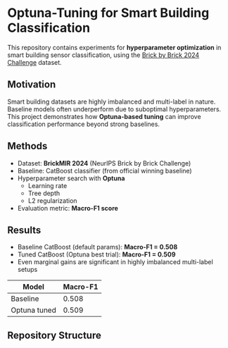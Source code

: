 # Optuna-Tuning for Smart Building Classification

This repository contains experiments for **hyperparameter optimization** in smart building sensor classification, using the [Brick by Brick 2024 Challenge](https://www.aicrowd.com/challenges/brick-by-brick-2024) dataset.

## Motivation
Smart building datasets are highly imbalanced and multi-label in nature. Baseline models often underperform due to suboptimal hyperparameters.  
This project demonstrates how **Optuna-based tuning** can improve classification performance beyond strong baselines.

## Methods
- Dataset: **BrickMIR 2024** (NeurIPS Brick by Brick Challenge)
- Baseline: CatBoost classifier (from official winning baseline)
- Hyperparameter search with **Optuna**
  - Learning rate
  - Tree depth
  - L2 regularization
- Evaluation metric: **Macro-F1 score**

## Results
- Baseline CatBoost (default params): **Macro-F1 = 0.508**
- Tuned CatBoost (Optuna best trial): **Macro-F1 = 0.509**
- Even marginal gains are significant in highly imbalanced multi-label setups

| Model        | Macro-F1 |
|--------------|----------|
| Baseline     | 0.508    |
| Optuna tuned | 0.509    |

## Repository Structure

